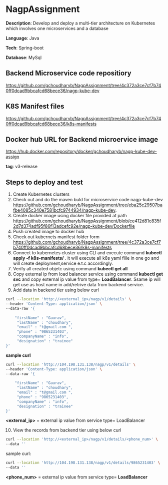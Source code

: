 # NagpAssignment
**Description**: Develop and deploy a multi-tier architecture on Kubernetes which involves one
microservices and a database

**Language**: Java

**Tech**: Spring-boot

**Database**: MySql

## Backend Microservice code repositiory

https://github.com/gchoudharyb/NagpAssignment/tree/4c372a3ce7cf7b740ff0dcad9bbcafcd68bece36/nagp-kube-dev


## K8S Manifest files

https://github.com/gchoudharyb/NagpAssignment/tree/4c372a3ce7cf7b740ff0dcad9bbcafcd68bece36/k8s-manifests

## Docker hub URL for Backend microervice image

https://hub.docker.com/repository/docker/gchoudharyb/nagp-kube-dev-assign

**tag**: v3-release

## Steps to deploy and test

1. Create Kubernetes clusters
2. Check out and do the maven buld for microservice code nagp-kube-dev https://github.com/gchoudharyb/NagpAssignment/tree/eba25c29507bafbe4085c340e7581bcfc9744934/nagp-kube-dev.
3. Create docker image using docker file provided at path https://github.com/gchoudharyb/NagpAssignment/blob/ce412d81c835f2d7d374adf95f86f13adcefc92e/nagp-kube-dev/Dockerfile
4. Push created image to docker hub
5. Check out kubernets manifest folder form https://github.com/gchoudharyb/NagpAssignment/tree/4c372a3ce7cf7b740ff0dcad9bbcafcd68bece36/k8s-manifests
6. Connect to kubernetes cluster using CLI and execute command **kubectl apply -f k8s-manifests/** . it will execute all k8s yaml flile in one go and will create deployment,service e.t.c accordingly.
7. Verify all created objetc using command **kubectl get all**
8. Copy external ip from load balancer service using command **kubectl get svc** and copy external ip value from type= **LoadBalancer**. Ssame ip will get use as host name in add/retrive data from backend service.
9. Add data in backend tier using below curl

```bash
curl --location 'http://<external_ip>/nagp/v1/details' \
--header 'Content-Type: application/json' \
--data-raw '{
    
	"firstName" : "Gaurav",
	 "lastName" : "choudhary",
	 "email" : "t@gmail.com ",
	 "phone" : "9865231403",
	 "companyName" : "info",
	 "designation" : "trainee"
}'
```
**sample curl**
```bash
curl --location 'http://104.198.131.138/nagp/v1/details' \
--header 'Content-Type: application/json' \
--data-raw '{
    
	"firstName" : "Gaurav",
	 "lastName" : "choudhary",
	 "email" : "t@gmail.com ",
	 "phone" : "9865231403",
	 "companyName" : "info",
	 "designation" : "trainee"
}'
```
**<external_ip>** = external ip value from service type= LoadBalancer


10. View the records from backend tier using below curl
```bash
curl --location 'http://<external_ip>/nagp/v1/details/<phone_num>' \
--data ''
```
sample curl:

```bash
curl --location 'http://104.198.131.138/nagp/v1/details/9865231403' \
--data ''
```
**<phone_num>** = external ip value from service type= **LoadBalancer**

